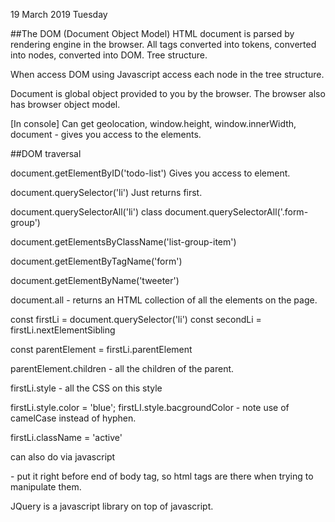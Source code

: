 19 March 2019 Tuesday

##The DOM (Document Object Model)
HTML document is parsed by rendering engine in the browser. All tags converted into tokens, converted into nodes, converted into DOM. Tree structure.

When access DOM using Javascript access each node in the tree structure.

Document is global object provided to you by the browser. The browser also has browser object model.

[In console] Can get geolocation, window.height, window.innerWidth, document - gives you access to the elements.

##DOM traversal

document.getElementByID('todo-list') Gives you access to element.

document.querySelector('li')
Just returns first.

document.querySelectorAll('li')
class
document.querySelectorAll('.form-group')

document.getElementsByClassName('list-group-item')

document.getElementByTagName('form')

document.getElementByName('tweeter')

document.all - returns an HTML collection of all the elements on the page.

const firstLi = document.querySelector('li')
const secondLi = firstLi.nextElementSibling

const parentElement = firstLi.parentElement

parentElement.children - all the children of the parent.

firstLi.style - all the CSS on this style

firstLi.style.color = 'blue';
firstLI.style.bacgroundColor - note use of camelCase instead of hyphen.

firstLi.className = 'active'


can also do via javascript
<script src="./scripts/todos.js"></script> - put it right before end of body tag, so html tags are there when trying to manipulate them.

JQuery is a javascript library on top of javascript.



